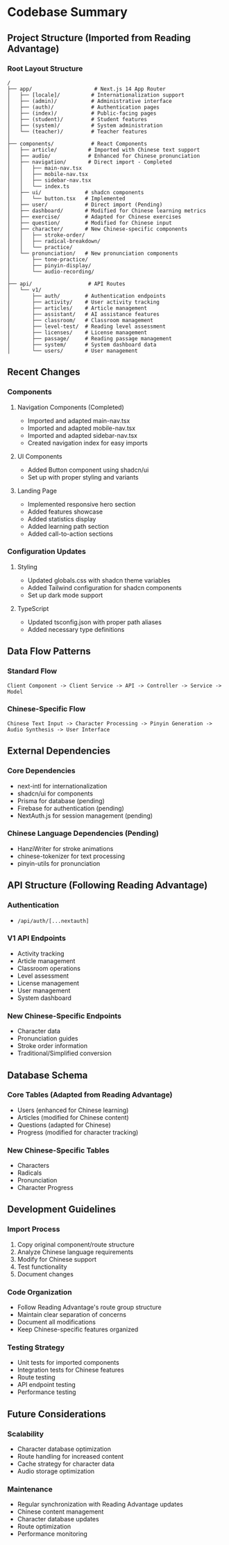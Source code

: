 # Codebase Summary

## Project Structure (Imported from Reading Advantage)

### Root Layout Structure

```
/
├── app/                    # Next.js 14 App Router
│   ├── [locale]/          # Internationalization support
│   ├── (admin)/           # Administrative interface
│   ├── (auth)/            # Authentication pages
│   ├── (index)/           # Public-facing pages
│   ├── (student)/         # Student features
│   ├── (system)/          # System administration
│   └── (teacher)/         # Teacher features
│
├── components/            # React Components
│   ├── article/          # Imported with Chinese text support
│   ├── audio/            # Enhanced for Chinese pronunciation
│   ├── navigation/       # Direct import - Completed
│   │   ├── main-nav.tsx
│   │   ├── mobile-nav.tsx
│   │   ├── sidebar-nav.tsx
│   │   └── index.ts
│   ├── ui/              # shadcn components
│   │   └── button.tsx   # Implemented
│   ├── user/            # Direct import (Pending)
│   ├── dashboard/       # Modified for Chinese learning metrics
│   ├── exercise/        # Adapted for Chinese exercises
│   ├── question/        # Modified for Chinese input
│   ├── character/       # New Chinese-specific components
│   │   ├── stroke-order/
│   │   ├── radical-breakdown/
│   │   └── practice/
│   └── pronunciation/   # New pronunciation components
│       ├── tone-practice/
│       ├── pinyin-display/
│       └── audio-recording/
│
├── api/                  # API Routes
│   └── v1/
│       ├── auth/        # Authentication endpoints
│       ├── activity/    # User activity tracking
│       ├── articles/    # Article management
│       ├── assistant/   # AI assistance features
│       ├── classroom/   # Classroom management
│       ├── level-test/  # Reading level assessment
│       ├── licenses/    # License management
│       ├── passage/     # Reading passage management
│       ├── system/      # System dashboard data
│       └── users/       # User management
```

## Recent Changes

### Components

1. Navigation Components (Completed)

   - Imported and adapted main-nav.tsx
   - Imported and adapted mobile-nav.tsx
   - Imported and adapted sidebar-nav.tsx
   - Created navigation index for easy imports

2. UI Components

   - Added Button component using shadcn/ui
   - Set up with proper styling and variants

3. Landing Page
   - Implemented responsive hero section
   - Added features showcase
   - Added statistics display
   - Added learning path section
   - Added call-to-action sections

### Configuration Updates

1. Styling

   - Updated globals.css with shadcn theme variables
   - Added Tailwind configuration for shadcn components
   - Set up dark mode support

2. TypeScript
   - Updated tsconfig.json with proper path aliases
   - Added necessary type definitions

## Data Flow Patterns

### Standard Flow

```
Client Component -> Client Service -> API -> Controller -> Service -> Model
```

### Chinese-Specific Flow

```
Chinese Text Input -> Character Processing -> Pinyin Generation ->
Audio Synthesis -> User Interface
```

## External Dependencies

### Core Dependencies

- next-intl for internationalization
- shadcn/ui for components
- Prisma for database (pending)
- Firebase for authentication (pending)
- NextAuth.js for session management (pending)

### Chinese Language Dependencies (Pending)

- HanziWriter for stroke animations
- chinese-tokenizer for text processing
- pinyin-utils for pronunciation

## API Structure (Following Reading Advantage)

### Authentication

- `/api/auth/[...nextauth]`

### V1 API Endpoints

- Activity tracking
- Article management
- Classroom operations
- Level assessment
- License management
- User management
- System dashboard

### New Chinese-Specific Endpoints

- Character data
- Pronunciation guides
- Stroke order information
- Traditional/Simplified conversion

## Database Schema

### Core Tables (Adapted from Reading Advantage)

- Users (enhanced for Chinese learning)
- Articles (modified for Chinese content)
- Questions (adapted for Chinese)
- Progress (modified for character tracking)

### New Chinese-Specific Tables

- Characters
- Radicals
- Pronunciation
- Character Progress

## Development Guidelines

### Import Process

1. Copy original component/route structure
2. Analyze Chinese language requirements
3. Modify for Chinese support
4. Test functionality
5. Document changes

### Code Organization

- Follow Reading Advantage's route group structure
- Maintain clear separation of concerns
- Document all modifications
- Keep Chinese-specific features organized

### Testing Strategy

- Unit tests for imported components
- Integration tests for Chinese features
- Route testing
- API endpoint testing
- Performance testing

## Future Considerations

### Scalability

- Character database optimization
- Route handling for increased content
- Cache strategy for character data
- Audio storage optimization

### Maintenance

- Regular synchronization with Reading Advantage updates
- Chinese content management
- Character database updates
- Route optimization
- Performance monitoring
